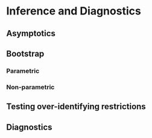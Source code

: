 # Inference and Diagnostics

## Asymptotics 

## Bootstrap

### Parametric

### Non-parametric

## Testing over-identifying restrictions

## Diagnostics


